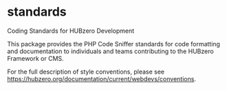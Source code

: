 # standards

Coding Standards for HUBzero Development

This package provides the PHP Code Sniffer standards for code formatting and documentation to individuals and teams contributing to the HUBzero Framework or CMS.

For the full description of style conventions, please see https://hubzero.org/documentation/current/webdevs/conventions.
